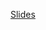 [Slides](https://learningcentral.cf.ac.uk/bbcswebdav/pid-4497217-dt-content-rid-8420931_2/courses/1718-CM6112/Sessions.pdf)

[](https://ico.org.uk/for-organisations/guide-to-pecr/cookies-and-similar-technologies/)

